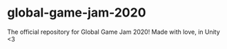 # global-game-jam-2020
The official repository for Global Game Jam 2020! Made with love, in Unity &lt;3
